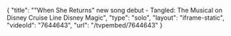 {
    "title": "\"When She Returns\" new song debut - Tangled: The Musical on Disney Cruise Line Disney Magic",
    "type": "solo",
    "layout": "iframe-static",
    "videoId": "7644643",
    "url": "\/tvpembed\/7644643"
}